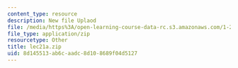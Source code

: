 ```yaml
---
content_type: resource
description: New file Uplaod
file: /media/https%3A/open-learning-course-data-rc.s3.amazonaws.com/1-204-computer-algorithms-in-systems-engineering-spring-2010/8d145513ab6caadc8d108689f04d5127_lec21a.zip
file_type: application/zip
resourcetype: Other
title: lec21a.zip
uid: 8d145513-ab6c-aadc-8d10-8689f04d5127
---
```

